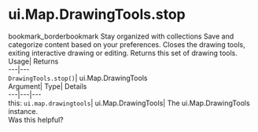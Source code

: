  
#  ui.Map.DrawingTools.stop 
bookmark_borderbookmark Stay organized with collections  Save and categorize content based on your preferences.
Closes the drawing tools, exiting interactive drawing or editing. 
Returns this set of drawing tools.
Usage| Returns  
---|---  
`DrawingTools.stop()`| ui.Map.DrawingTools  
Argument| Type| Details  
---|---|---  
this: `ui.map.drawingtools`| ui.Map.DrawingTools| The ui.Map.DrawingTools instance.  
Was this helpful?
